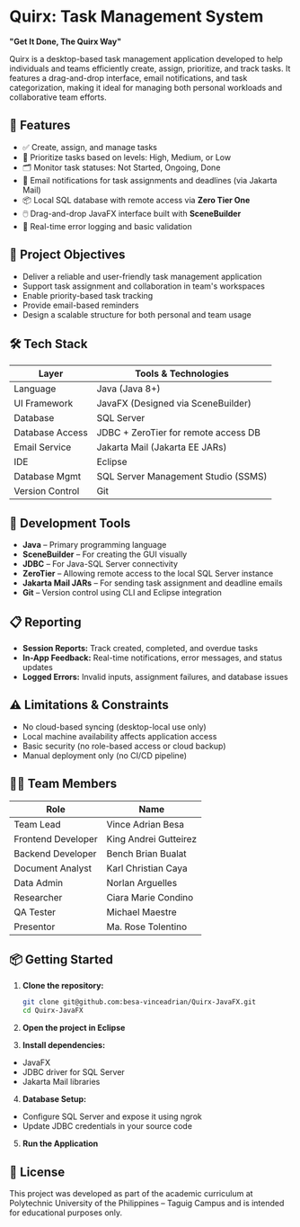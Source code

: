 # Quirx: Task Management System  
**"Get It Done, The Quirx Way"**

Quirx is a desktop-based task management application developed to help individuals and teams efficiently create, assign, prioritize, and track tasks. It features a drag-and-drop interface, email notifications, and task categorization, making it ideal for managing both personal workloads and collaborative team efforts.

## 🚀 Features

- ✅ Create, assign, and manage tasks
- 📌 Prioritize tasks based on levels: High, Medium, or Low
- 🗂 Monitor task statuses: Not Started, Ongoing, Done
- 📨 Email notifications for task assignments and deadlines (via Jakarta Mail)
- 📦 Local SQL database with remote access via **Zero Tier One**
- 🖱️ Drag-and-drop JavaFX interface built with **SceneBuilder**
- 🔐 Real-time error logging and basic validation

## 🎯 Project Objectives

- Deliver a reliable and user-friendly task management application
- Support task assignment and collaboration in team's workspaces
- Enable priority-based task tracking
- Provide email-based reminders
- Design a scalable structure for both personal and team usage

## 🛠️ Tech Stack

| Layer         | Tools & Technologies |
|---------------|----------------------|
| Language       | Java (Java 8+) |
| UI Framework   | JavaFX (Designed via SceneBuilder) |
| Database       | SQL Server |
| Database Access| JDBC + ZeroTier for remote access DB |
| Email Service  | Jakarta Mail (Jakarta EE JARs) |
| IDE            | Eclipse |
| Database Mgmt  | SQL Server Management Studio (SSMS) |
| Version Control| Git |

## 🧰 Development Tools

- **Java** – Primary programming language  
- **SceneBuilder** – For creating the GUI visually  
- **JDBC** – For Java-SQL Server connectivity  
- **ZeroTier** – Allowing remote access to the local SQL Server instance  
- **Jakarta Mail JARs** – For sending task assignment and deadline emails  
- **Git** – Version control using CLI and Eclipse integration  

## 📋 Reporting

- **Session Reports:** Track created, completed, and overdue tasks  
- **In-App Feedback:** Real-time notifications, error messages, and status updates  
- **Logged Errors:** Invalid inputs, assignment failures, and database issues  

## ⚠️ Limitations & Constraints

- No cloud-based syncing (desktop-local use only)  
- Local machine availability affects application access  
- Basic security (no role-based access or cloud backup)  
- Manual deployment only (no CI/CD pipeline)

## 👨‍💻 Team Members

| Role               | Name                    |
|--------------------|-------------------------|
| Team Lead          | Vince Adrian Besa       |
| Frontend Developer | King Andrei Gutteirez   |
| Backend Developer  | Bench Brian Bualat      |
| Document Analyst   | Karl Christian Caya     |
| Data Admin         | Norlan Arguelles        |
| Researcher         | Ciara Marie Condino     |
| QA Tester          | Michael Maestre         |
| Presentor          | Ma. Rose Tolentino      |

## 📦 Getting Started

1. **Clone the repository:**
   ```bash
   git clone git@github.com:besa-vinceadrian/Quirx-JavaFX.git
   cd Quirx-JavaFX
2. **Open the project in Eclipse**

3. **Install dependencies:**
- JavaFX
- JDBC driver for SQL Server
- Jakarta Mail libraries

4. **Database Setup:**
- Configure SQL Server and expose it using ngrok
- Update JDBC credentials in your source code

5. **Run the Application**

## 📄 License
This project was developed as part of the academic curriculum at Polytechnic University of the Philippines – Taguig Campus and is intended for educational purposes only.


